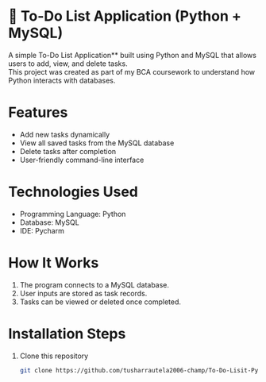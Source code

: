 # 📝 To-Do List Application (Python + MySQL)

A simple To-Do List Application** built using Python and MySQL that allows users to add, view, and delete tasks.  
This project was created as part of my BCA coursework to understand how Python interacts with databases.

# Features
- Add new tasks dynamically  
- View all saved tasks from the MySQL database  
- Delete tasks after completion  
- User-friendly command-line interface  

# Technologies Used
- Programming Language: Python  
- Database: MySQL  
- IDE: Pycharm  

# How It Works
1. The program connects to a MySQL database.  
2. User inputs are stored as task records.  
3. Tasks can be viewed or deleted once completed.  


# Installation Steps
1. Clone this repository  
   ```bash
   git clone https://github.com/tusharrautela2006-champ/To-Do-Lisit-Python.git
